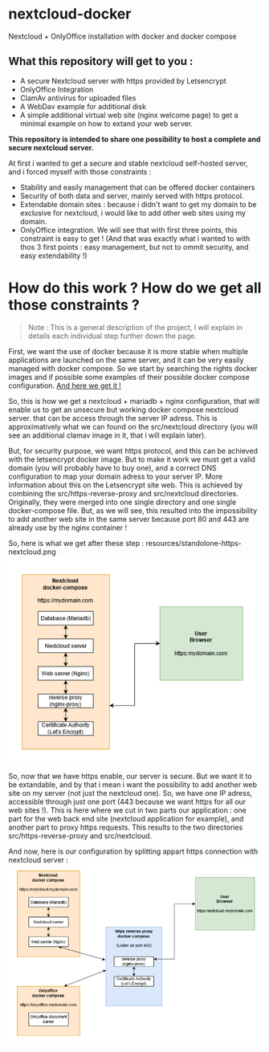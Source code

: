 # nextcloud-docker
Nextcloud + OnlyOffice installation with docker and docker compose

## What this repository will get to you : 
- A secure Nextcloud server with https provided by Letsencrypt
- OnlyOffice Integration
- ClamAv antivirus for uploaded files
- A WebDav example for additional disk
- A simple additional virtual web site (nginx welcome page) to get a minimal example on how to extand your web server.

**This repository is intended to share one possibility to host a complete and secure nextcloud server.**

At first i wanted to get a secure and stable nextcloud self-hosted server, and i forced myself with those constraints :

* Stability and easily management that can be offered docker containers
* Security of both data and server, mainly served with https protocol.
* Extendable domain sites : because i didn't want to get my domain to be exclusive for nextcloud, i would like to add other web sites using my domain.
* OnlyOffice integration. We will see that with first three points, this constraint is easy to get ! (And that was exactly what i wanted to with thos 3 first points : easy management, but not to ommit security, and easy extendability !)


# How do this work ? How do we get all those constraints ? 

> Note : This is a general description of the project, I will explain in details each individual step further down the page. 

First, we want the use of docker because it is more stable when multiple applications are launched on the same server, and it can be very easily managed with docker compose. So we start by searching the rights docker images and if possible some examples of their possible docker compose configuration. [And here we get it !](https://hub.docker.com/_/nextcloud/)

So, this is how we get a nextcloud + mariadb + nginx configuration, that will enable us to get an unsecure but working docker compose nextcloud server. that can be access through the server IP adress. This is approximatively what we can found on the src/nextcloud directory (you will see an additional clamav image in it, that i will explain later).

But, for security purpose, we want https protocol, and this can be achieved with the letsencrypt docker image. But to make it work we must get a valid domain (you will probably have to buy one), and a correct DNS configuration to map your domain adress to your server IP. More information about this on the Letsencrypt site web. This is achieved by combining the src/https-reverse-proxy and src/nextcloud directories. Originally, they were merged into one single directory and one single docker-compose file. But, as we will see, this resulted into the impossibility to add another web site in the same server because port 80 and 443 are already use by the nginx container !

So, here is what we get after these step :
resources/standolone-https-nextcloud.png
![Standalone secure nextcloud configuration](resources/standolone-https-nextcloud.png)

So, now that we have https enable, our server is secure. But we want it to be extandable, and by that i mean i want the possibility to add another web site on my server (not just the nextcloud one). So, we have one IP adress, accessible through just one port (443 because we want https for all our web sites !). This is here where we cut in two parts our application : one part for the web back end site (nextcloud application for example), and another part to proxy https requests. This results to the two directories src/https-reverse-proxy and src/nextcloud. 

And now, here is our configuration by splitting appart https connection with nextcloud server :
![extandable secure nextcloud configuration](resources/nextcloud-reverse-proxy.png)


